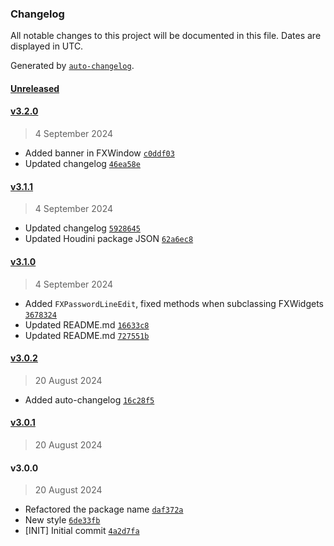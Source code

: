 ### Changelog

All notable changes to this project will be documented in this file. Dates are displayed in UTC.

Generated by [`auto-changelog`](https://github.com/CookPete/auto-changelog).

#### [Unreleased](https://github.com/healkeiser/fxgui/compare/v3.2.0...HEAD)

#### [v3.2.0](https://github.com/healkeiser/fxgui/compare/v3.1.1...v3.2.0)

> 4 September 2024

- Added banner in FXWindow [`c0ddf03`](https://github.com/healkeiser/fxgui/commit/c0ddf03358a1a8c2244444765d58a9851c0c8c17)
- Updated changelog [`46ea58e`](https://github.com/healkeiser/fxgui/commit/46ea58e44ebec2947459806019c93128982f5260)

#### [v3.1.1](https://github.com/healkeiser/fxgui/compare/v3.1.0...v3.1.1)

> 4 September 2024

- Updated changelog [`5928645`](https://github.com/healkeiser/fxgui/commit/59286450e6431400b02dd3fc0fc2267d8043c60a)
- Updated Houdini package JSON [`62a6ec8`](https://github.com/healkeiser/fxgui/commit/62a6ec8fdeffab4744d68de20e6806820e74d306)

#### [v3.1.0](https://github.com/healkeiser/fxgui/compare/v3.0.2...v3.1.0)

> 4 September 2024

- Added `FXPasswordLineEdit`, fixed methods when subclassing FXWidgets [`3678324`](https://github.com/healkeiser/fxgui/commit/3678324d0e30fc2e70913b3bbbc179f10b28cf09)
- Updated README.md [`16633c8`](https://github.com/healkeiser/fxgui/commit/16633c8959d79c16723f9d71b3bdfdc2ad170510)
- Updated README.md [`727551b`](https://github.com/healkeiser/fxgui/commit/727551b581a925d0031bc75187e4f8d5d19417d1)

#### [v3.0.2](https://github.com/healkeiser/fxgui/compare/v3.0.1...v3.0.2)

> 20 August 2024

- Added auto-changelog [`16c28f5`](https://github.com/healkeiser/fxgui/commit/16c28f54ea60afcfbe95eabafe88328c9e3664ab)

#### [v3.0.1](https://github.com/healkeiser/fxgui/compare/v3.0.0...v3.0.1)

> 20 August 2024

#### v3.0.0

> 20 August 2024

- Refactored the package name [`daf372a`](https://github.com/healkeiser/fxgui/commit/daf372abe8fedc392257669d058c341971c1cd7b)
- New style [`6de33fb`](https://github.com/healkeiser/fxgui/commit/6de33fb4d82e2ff57b469bdd36e3eb131ccbb275)
- [INIT] Initial commit [`4a2d7fa`](https://github.com/healkeiser/fxgui/commit/4a2d7faf6234a7a70b1b00d7a40639aad1989c40)
